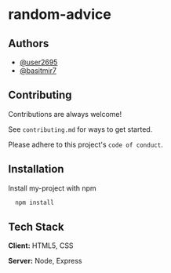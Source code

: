 # random-advice




## Authors

- [@user2695](https://www.github.com/user2695)
- [@basitmir7](https://www.github.com/basitmir7)


## Contributing

Contributions are always welcome!

See `contributing.md` for ways to get started.

Please adhere to this project's `code of conduct`.


## Installation

Install my-project with npm

```bash
  npm install
```
    
## Tech Stack

**Client:** HTML5, CSS

**Server:** Node, Express


